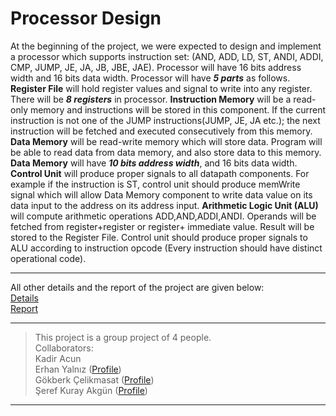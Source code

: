 # Processor Design  
At the beginning of the project, we were expected to design and implement a processor which supports instruction set: (AND, ADD, LD, ST, ANDI, ADDI, CMP, JUMP, JE, JA, JB, JBE, JAE). Processor will have 16 bits address width and 16 bits data width. Processor will have __*5 parts*__ as follows. **Register File** will hold register values and signal to write into any register. There will be __*8 registers*__ in processor. **Instruction Memory** will be a read-only memory and instructions will be stored in this component. If the current instruction is not one of the JUMP instructions(JUMP, JE, JA etc.); the next instruction will be fetched and executed consecutively from this memory. **Data Memory** will be read-write memory which will store data. Program will be able to read data from data memory, and also store data to this memory. **Data Memory** will have __*10 bits address width*__, and 16 bits data width. **Control Unit** will produce proper signals to all datapath components. For example if the instruction is ST, control unit should produce memWrite signal which will allow Data Memory component to write data value on its data input to the address on its address input. **Arithmetic Logic Unit (ALU)** will compute arithmetic operations ADD,AND,ADDI,ANDI. Operands will be fetched from register+register or register+ immediate value. Result will be stored to the Register File. Control unit should produce proper signals to ALU according to instruction opcode (Every instruction should have distinct operational code).  
___
All other details and the report of the project are given below:  
[Details](https://github.com/erhanyalniz/Processor-Design/blob/d89bd4602010b70087831037711509e311749928/Processor%20Design%20Project.pdf)  
[Report](https://github.com/erhanyalniz/Processor-Design/blob/802fa1ca05ab1b35f8f46e567c849cdfd57cbc71/Processor%20Design%20Project%20Report.pdf)
___
> This project is a group project of 4 people.  
> Collaborators:  
> Kadir Acun  
> Erhan Yalnız ([Profile](https://github.com/erhanyalniz))    
> Gökberk Çelikmasat ([Profile](https://github.com/gcelikmasat))  
> Şeref Kuray Akgün ([Profile](https://github.com/kutayakgn))  
___
